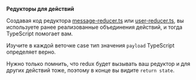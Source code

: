 **Редукторы для действий**

Создавая код редуктора [message-reducer.ts](https://codesandbox.io/s/step-3-demo-5-6-t5215?file=/src/store/message-reducer.ts) или [user-reducer.ts](https://codesandbox.io/s/step-3-demo-5-6-t5215?file=/src/store/user-reducer.ts), вы используете ранее реализованные объединения действий, и тогда TypeScript помогает вам.

Изучите в каждой веточке case тип значения `payload` TypeScript определяет верно.

Нужно только помнить, что redux будет вызывать ваш редуктор и для других действий тоже, поэтому в конце вы видите `return state`.
